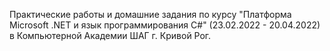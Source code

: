 Практические работы и домашние задания по курсу "Платформа Microsoft .NET и язык программирования C#" (23.02.2022 - 20.04.2022) в Компьютерной Академии ШАГ г. Кривой Рог.
